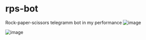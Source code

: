 # rps-bot
Rock-paper-scissors telegramm bot in my performance
![image](https://github.com/lilplipmax/rps-bot/assets/149680455/fdb9ec7a-a70d-4325-9b92-6623b6568fac)

![image](https://github.com/lilplipmax/rps-bot/assets/149680455/4d7eb986-d884-4313-b78e-146057176b7a)

